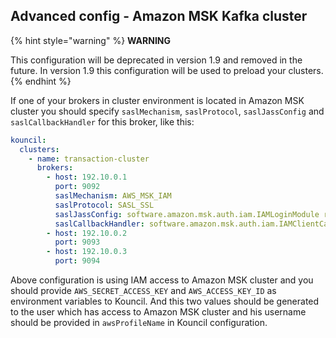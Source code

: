 ## Advanced config - Amazon MSK Kafka cluster

{% hint style="warning" %}
**WARNING**

This configuration will be deprecated in version 1.9 and removed in the future. In version 1.9 this configuration will be used to preload your clusters.
{% endhint %}

If one of your brokers in cluster environment is located in Amazon MSK cluster you should specify `saslMechanism`, `saslProtocol`, `saslJassConfig` and `saslCallbackHandler` for this broker, like this:

```yaml
kouncil:
  clusters:
    - name: transaction-cluster
      brokers:
        - host: 192.10.0.1
          port: 9092
          saslMechanism: AWS_MSK_IAM
          saslProtocol: SASL_SSL
          saslJassConfig: software.amazon.msk.auth.iam.IAMLoginModule required awsProfileName="username";
          saslCallbackHandler: software.amazon.msk.auth.iam.IAMClientCallbackHandler
        - host: 192.10.0.2
          port: 9093
        - host: 192.10.0.3
          port: 9094
```

Above configuration is using IAM access to Amazon MSK cluster and you should provide `AWS_SECRET_ACCESS_KEY` and `AWS_ACCESS_KEY_ID` as environment variables to Kouncil.
And this two values should be generated to the user which has access to Amazon MSK cluster and his username should be provided in `awsProfileName` in Kouncil configuration.
